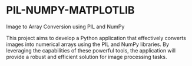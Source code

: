 # PIL-NUMPY-MATPLOTLIB
Image to Array Conversion using PIL and NumPy

This project aims to develop a Python application that effectively converts images into numerical arrays using the PIL and NumPy libraries. By leveraging the capabilities of these powerful tools, the application will provide a robust and efficient solution for image processing tasks.
